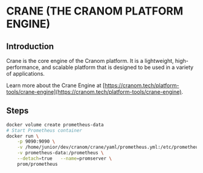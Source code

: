 # CRANE (THE CRANOM PLATFORM ENGINE)

## Introduction

Crane is the core engine of the Cranom platform. It is a lightweight, high-performance, and scalable platform that is designed to be used in a variety of applications. 

Learn more about the Crane Engine at [https://cranom.tech/platform-tools/crane-engine](https://cranom.tech/platform-tools/crane-engine).

## Steps


```bash
docker volume create prometheus-data
# Start Prometheus container
docker run \
    -p 9090:9090 \
    -v /home/junior/dev/cranom/crane/yaml/prometheus.yml:/etc/prometheus/prometheus.yml \
    -v prometheus-data:/prometheus \
    --detach=true   --name=promserver \
    prom/prometheus

```